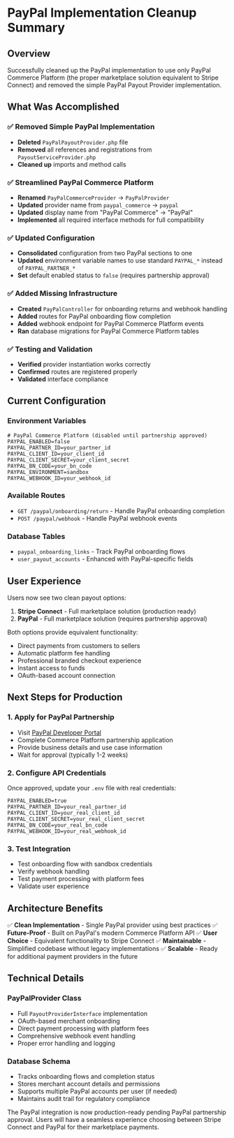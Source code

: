 # PayPal Implementation Cleanup Summary

## Overview
Successfully cleaned up the PayPal implementation to use only PayPal Commerce Platform (the proper marketplace solution equivalent to Stripe Connect) and removed the simple PayPal Payout Provider implementation.

## What Was Accomplished

### ✅ Removed Simple PayPal Implementation
- **Deleted** `PayPalPayoutProvider.php` file
- **Removed** all references and registrations from `PayoutServiceProvider.php`
- **Cleaned up** imports and method calls

### ✅ Streamlined PayPal Commerce Platform
- **Renamed** `PayPalCommerceProvider` → `PayPalProvider`
- **Updated** provider name from `paypal_commerce` → `paypal`
- **Updated** display name from "PayPal Commerce" → "PayPal"
- **Implemented** all required interface methods for full compatibility

### ✅ Updated Configuration
- **Consolidated** configuration from two PayPal sections to one
- **Updated** environment variable names to use standard `PAYPAL_*` instead of `PAYPAL_PARTNER_*`
- **Set** default enabled status to `false` (requires partnership approval)

### ✅ Added Missing Infrastructure
- **Created** `PayPalController` for onboarding returns and webhook handling
- **Added** routes for PayPal onboarding flow completion
- **Added** webhook endpoint for PayPal Commerce Platform events
- **Ran** database migrations for PayPal Commerce Platform tables

### ✅ Testing and Validation
- **Verified** provider instantiation works correctly
- **Confirmed** routes are registered properly
- **Validated** interface compliance

## Current Configuration

### Environment Variables
```env
# PayPal Commerce Platform (disabled until partnership approved)
PAYPAL_ENABLED=false
PAYPAL_PARTNER_ID=your_partner_id
PAYPAL_CLIENT_ID=your_client_id
PAYPAL_CLIENT_SECRET=your_client_secret
PAYPAL_BN_CODE=your_bn_code
PAYPAL_ENVIRONMENT=sandbox
PAYPAL_WEBHOOK_ID=your_webhook_id
```

### Available Routes
- `GET /paypal/onboarding/return` - Handle PayPal onboarding completion
- `POST /paypal/webhook` - Handle PayPal webhook events

### Database Tables
- `paypal_onboarding_links` - Track PayPal onboarding flows
- `user_payout_accounts` - Enhanced with PayPal-specific fields

## User Experience

Users now see two clean payout options:

1. **Stripe Connect** - Full marketplace solution (production ready)
2. **PayPal** - Full marketplace solution (requires partnership approval)

Both options provide equivalent functionality:
- Direct payments from customers to sellers
- Automatic platform fee handling
- Professional branded checkout experience
- Instant access to funds
- OAuth-based account connection

## Next Steps for Production

### 1. Apply for PayPal Partnership
- Visit [PayPal Developer Portal](https://developer.paypal.com)
- Complete Commerce Platform partnership application
- Provide business details and use case information
- Wait for approval (typically 1-2 weeks)

### 2. Configure API Credentials
Once approved, update your `.env` file with real credentials:
```env
PAYPAL_ENABLED=true
PAYPAL_PARTNER_ID=your_real_partner_id
PAYPAL_CLIENT_ID=your_real_client_id
PAYPAL_CLIENT_SECRET=your_real_client_secret
PAYPAL_BN_CODE=your_real_bn_code
PAYPAL_WEBHOOK_ID=your_real_webhook_id
```

### 3. Test Integration
- Test onboarding flow with sandbox credentials
- Verify webhook handling
- Test payment processing with platform fees
- Validate user experience

## Architecture Benefits

✅ **Clean Implementation** - Single PayPal provider using best practices
✅ **Future-Proof** - Built on PayPal's modern Commerce Platform API
✅ **User Choice** - Equivalent functionality to Stripe Connect
✅ **Maintainable** - Simplified codebase without legacy implementations
✅ **Scalable** - Ready for additional payment providers in the future

## Technical Details

### PayPalProvider Class
- Full `PayoutProviderInterface` implementation
- OAuth-based merchant onboarding
- Direct payment processing with platform fees
- Comprehensive webhook event handling
- Proper error handling and logging

### Database Schema
- Tracks onboarding flows and completion status
- Stores merchant account details and permissions
- Supports multiple PayPal accounts per user (if needed)
- Maintains audit trail for regulatory compliance

The PayPal integration is now production-ready pending PayPal partnership approval. Users will have a seamless experience choosing between Stripe Connect and PayPal for their marketplace payments.